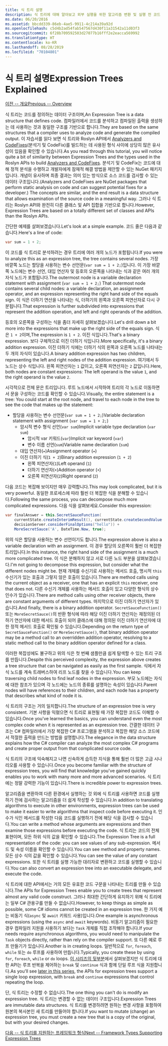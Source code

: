 ```yaml
---
title: 식 트리 설명
description: 식 트리에 대해 알아보고 외부 실행을 위한 알고리즘 변환 및 실행 전 코드 검사에 식 트리가 어떻게 유용한지 알아봅니다.
ms.date: 06/20/2016
ms.assetid: bbcdd339-86eb-4ae5-9911-4c214a39a92d
ms.openlocfilehash: c5d4b2ad54fab547567d430f11a31542a11d03f3
ms.sourcegitcommit: 6f28b709592503d27077b16fff2e2eacca569992
ms.translationtype: HT
ms.contentlocale: ko-KR
ms.lasthandoff: 08/28/2019
ms.locfileid: "70104801"
---
```

# <a name="expression-trees-explained"></a><span data-ttu-id="967de-103">식 트리 설명</span><span class="sxs-lookup"><span data-stu-id="967de-103">Expression Trees Explained</span></span>

[<span data-ttu-id="967de-104">이전 -- 개요</span><span class="sxs-lookup"><span data-stu-id="967de-104">Previous -- Overview</span></span>](expression-trees.md)

<span data-ttu-id="967de-105">식 트리는 코드를 정의하는 데이터 구조이며,</span><span class="sxs-lookup"><span data-stu-id="967de-105">An Expression Tree is a data structure that defines code.</span></span> <span data-ttu-id="967de-106">컴파일러에서 코드를 분석하고 컴파일된 출력을 생성하는 데 사용하는 것과 동일한 구조를 기반으로 합니다.</span><span class="sxs-lookup"><span data-stu-id="967de-106">They are based on the same structures that a compiler uses to analyze code and generate the compiled output.</span></span> <span data-ttu-id="967de-107">이 자습서를 읽다 보면 식 트리와 Roslyn API에서 [Analyzers and CodeFixes](https://github.com/dotnet/roslyn-analyzers)(분석기 및 CodeFix)를 빌드하는 데 사용된 형식 사이에 상당히 많은 유사성이 있음을 확인할 수 있습니다.</span><span class="sxs-lookup"><span data-stu-id="967de-107">As you read through this tutorial, you will notice quite a bit of similarity between Expression Trees and the types used in the Roslyn APIs to build [Analyzers and CodeFixes](https://github.com/dotnet/roslyn-analyzers).</span></span>
<span data-ttu-id="967de-108">분석기 및 CodeFix는 코드에 대해 정적 분석을 수행하고 개발자에게 잠재적 해결 방법을 제안할 수 있는 NuGet 패키지입니다. 개념이 유사하며 최종 결과는 의미 있는 방식으로 소스 코드를 검사할 수 있는 데이터 구조입니다.</span><span class="sxs-lookup"><span data-stu-id="967de-108">(Analyzers and CodeFixes are NuGet packages that perform static analysis on code and can suggest potential fixes for a developer.) The concepts are similar, and the end result is a data structure that allows examination of the source code in a meaningful way.</span></span> <span data-ttu-id="967de-109">그러나 식 트리는 Roslyn API와 완전히 다른 클래스 및 API 집합을 기반으로 합니다.</span><span class="sxs-lookup"><span data-stu-id="967de-109">However, Expression Trees are based on a totally different set of classes and APIs than the Roslyn APIs.</span></span>

<span data-ttu-id="967de-110">간단한 예제를 살펴보겠습니다.</span><span class="sxs-lookup"><span data-stu-id="967de-110">Let's look at a simple example.</span></span>
<span data-ttu-id="967de-111">코드 줄은 다음과 같습니다.</span><span class="sxs-lookup"><span data-stu-id="967de-111">Here's a line of code:</span></span>

```csharp
var sum = 1 + 2;
```

<span data-ttu-id="967de-112">이 코드를 식 트리로 분석하려는 경우 트리에 여러 개의 노드가 포함됩니다.</span><span class="sxs-lookup"><span data-stu-id="967de-112">If you were to analyze this as an expression tree, the tree contains several nodes.</span></span>
<span data-ttu-id="967de-113">가장 바깥쪽 노드는 할당을 사용하는 변수 선언문(`var sum = 1 + 2;`)입니다. 이 가장 바깥쪽 노드에는 변수 선언, 대입 연산자 및 등호의 오른쪽을 나타내는 식과 같은 여러 개의 자식 노드가 포함됩니다.</span><span class="sxs-lookup"><span data-stu-id="967de-113">The outermost node is a variable declaration statement with assignment (`var sum = 1 + 2;`) That outermost node contains several child nodes: a variable declaration, an assignment operator, and an expression representing the right hand side of the equals sign.</span></span> <span data-ttu-id="967de-114">이 식은 더하기 연산을 나타내는 식, 더하기의 왼쪽과 오른쪽 피연산자로 다시 구분됩니다.</span><span class="sxs-lookup"><span data-stu-id="967de-114">That expression is further subdivided into expressions that represent the addition operation, and left and right operands of the addition.</span></span>

<span data-ttu-id="967de-115">등호의 오른쪽을 구성하는 식을 좀더 자세히 살펴보겠습니다.</span><span class="sxs-lookup"><span data-stu-id="967de-115">Let's drill down a bit more into the expressions that make up the right side of the equals sign.</span></span>
<span data-ttu-id="967de-116">식은 `1 + 2`이며,</span><span class="sxs-lookup"><span data-stu-id="967de-116">The expression is `1 + 2`.</span></span> <span data-ttu-id="967de-117">이진 식입니다.</span><span class="sxs-lookup"><span data-stu-id="967de-117">That's a binary expression.</span></span> <span data-ttu-id="967de-118">보다 구체적으로 이진 더하기 식입니다.</span><span class="sxs-lookup"><span data-stu-id="967de-118">More specifically, it's a binary addition expression.</span></span> <span data-ttu-id="967de-119">이진 더하기 식에는 더하기 식의 왼쪽과 오른쪽 노드를 나타내는 두 개의 자식이 있습니다.</span><span class="sxs-lookup"><span data-stu-id="967de-119">A binary addition expression has two children, representing the left and right nodes of the addition expression.</span></span> <span data-ttu-id="967de-120">여기에서 두 노드는 상수 식입니다. 왼쪽 피연산자는 `1` 값이고, 오른쪽 피연산자는 `2` 값입니다.</span><span class="sxs-lookup"><span data-stu-id="967de-120">Here, both nodes are constant expressions: The left operand is the value `1`, and the right operand is the value `2`.</span></span>

<span data-ttu-id="967de-121">시각적으로 전체 문은 트리입니다. 루트 노드에서 시작하여 트리의 각 노드로 이동하면서 문을 구성하는 코드를 확인할 수 있습니다.</span><span class="sxs-lookup"><span data-stu-id="967de-121">Visually, the entire statement is a tree: You could start at the root node, and travel to each node in the tree to see the code that makes up the statement:</span></span>

- <span data-ttu-id="967de-122">할당을 사용하는 변수 선언문(`var sum = 1 + 2;`)</span><span class="sxs-lookup"><span data-stu-id="967de-122">Variable declaration statement with assignment (`var sum = 1 + 2;`)</span></span>
  - <span data-ttu-id="967de-123">암시적 변수 형식 선언(`var sum`)</span><span class="sxs-lookup"><span data-stu-id="967de-123">Implicit variable type declaration (`var sum`)</span></span>
    - <span data-ttu-id="967de-124">암시적 var 키워드(`var`)</span><span class="sxs-lookup"><span data-stu-id="967de-124">Implicit var keyword (`var`)</span></span>
    - <span data-ttu-id="967de-125">변수 이름 선언(`sum`)</span><span class="sxs-lookup"><span data-stu-id="967de-125">Variable name declaration (`sum`)</span></span>
  - <span data-ttu-id="967de-126">대입 연산자(`=`)</span><span class="sxs-lookup"><span data-stu-id="967de-126">Assignment operator (`=`)</span></span>
  - <span data-ttu-id="967de-127">이진 더하기 식(`1 + 2`)</span><span class="sxs-lookup"><span data-stu-id="967de-127">Binary addition expression (`1 + 2`)</span></span>
    - <span data-ttu-id="967de-128">왼쪽 피연산자(`1`)</span><span class="sxs-lookup"><span data-stu-id="967de-128">Left operand (`1`)</span></span>
    - <span data-ttu-id="967de-129">더하기 연산자(`+`)</span><span class="sxs-lookup"><span data-stu-id="967de-129">Addition operator (`+`)</span></span>
    - <span data-ttu-id="967de-130">오른쪽 피연산자(`2`)</span><span class="sxs-lookup"><span data-stu-id="967de-130">Right operand (`2`)</span></span>

<span data-ttu-id="967de-131">다음 코드는 복잡해 보이지만 매우 강력합니다.</span><span class="sxs-lookup"><span data-stu-id="967de-131">This may look complicated, but it is very powerful.</span></span> <span data-ttu-id="967de-132">동일한 프로세스에 따라 훨씬 더 복잡한 식을 분해할 수 있습니다.</span><span class="sxs-lookup"><span data-stu-id="967de-132">Following the same process, you can decompose much more complicated expressions.</span></span> <span data-ttu-id="967de-133">다음 식을 살펴보세요.</span><span class="sxs-lookup"><span data-stu-id="967de-133">Consider this expression:</span></span>

```csharp
var finalAnswer = this.SecretSauceFunction(
    currentState.createInterimResult(), currentState.createSecondValue(1, 2),
    decisionServer.considerFinalOptions("hello")) +
    MoreSecretSauce('A', DateTime.Now, true);
```

<span data-ttu-id="967de-134">위의 식은 할당을 사용하는 변수 선언이기도 합니다.</span><span class="sxs-lookup"><span data-stu-id="967de-134">The expression above is also a variable declaration with an assignment.</span></span>
<span data-ttu-id="967de-135">이 경우 할당의 오른쪽이 훨씬 더 복잡한 트리입니다.</span><span class="sxs-lookup"><span data-stu-id="967de-135">In this instance, the right hand side of the assignment is a much more complicated tree.</span></span>
<span data-ttu-id="967de-136">이 식은 분해하지 않고 서로 다른 노드 부분을 살펴보겠습니다.</span><span class="sxs-lookup"><span data-stu-id="967de-136">I'm not going to decompose this expression, but consider what the different nodes might be.</span></span> <span data-ttu-id="967de-137">현재 개체를 수신기로 사용하는 메서드 호출, 명시적 `this` 수신기가 있는 호출과 그렇지 않은 호출이 있습니다.</span><span class="sxs-lookup"><span data-stu-id="967de-137">There are method calls using the current object as a receiver, one that has an explicit `this` receiver, one that does not.</span></span> <span data-ttu-id="967de-138">다른 수신기 개체를 사용하는 메서드 호출이 있고 다양한 형식의 상수 인수가 있습니다.</span><span class="sxs-lookup"><span data-stu-id="967de-138">There are method calls using other receiver objects, there are constant arguments of different types.</span></span> <span data-ttu-id="967de-139">마지막으로 이진 더하기 연산자가 있습니다.</span><span class="sxs-lookup"><span data-stu-id="967de-139">And finally, there is a binary addition operator.</span></span> <span data-ttu-id="967de-140">`SecretSauceFunction()` 또는 `MoreSecretSauce()`의 반환 형식에 따라 해당 이진 더하기 연산자는 재정의된 더하기 연산자에 대한 메서드 호출이 되어 클래스에 대해 정의된 이진 더하기 연산자에 대한 정적 메서드 호출로 확인될 수 있습니다.</span><span class="sxs-lookup"><span data-stu-id="967de-140">Depending on the return type of `SecretSauceFunction()` or `MoreSecretSauce()`, that binary addition operator may be a method call to an overridden addition operator, resolving to a static method call to the binary addition operator defined for a class.</span></span>

<span data-ttu-id="967de-141">이러한 복잡성에도 불구하고 위의 식은 첫 번째 샘플만큼 쉽게 탐색할 수 있는 트리 구조를 만듭니다.</span><span class="sxs-lookup"><span data-stu-id="967de-141">Despite this perceived complexity, the expression above creates a tree structure that can be navigated as easily as the first sample.</span></span> <span data-ttu-id="967de-142">식에서 자식 노드를 계속 트래버스하여 리프 노드를 찾을 수 있습니다.</span><span class="sxs-lookup"><span data-stu-id="967de-142">You can keep traversing child nodes to find leaf nodes in the expression.</span></span> <span data-ttu-id="967de-143">부모 노드에는 자식에 대한 참조가 있으며 각 노드에는 노드의 종류를 설명하는 속성이 있습니다.</span><span class="sxs-lookup"><span data-stu-id="967de-143">Parent nodes will have references to their children, and each node has a property that describes what kind of node it is.</span></span>

<span data-ttu-id="967de-144">식 트리의 구조는 거의 일치합니다.</span><span class="sxs-lookup"><span data-stu-id="967de-144">The structure of an expression tree is very consistent.</span></span> <span data-ttu-id="967de-145">기본 사항을 익혔으면 식 트리로 표현될 때 가장 복잡한 코드도 이해할 수 있습니다.</span><span class="sxs-lookup"><span data-stu-id="967de-145">Once you've learned the basics, you can understand even the most complex code when it is represented as an expression tree.</span></span> <span data-ttu-id="967de-146">간결한 데이터 구조는 C# 컴파일러에서 가장 복잡한 C# 프로그램을 분석하고 복잡한 해당 소스 코드에서 적절한 출력을 만드는 방법을 설명합니다.</span><span class="sxs-lookup"><span data-stu-id="967de-146">The elegance in the data structure explains how the C# compiler can analyze the most complex C# programs and create proper output from that complicated source code.</span></span>

<span data-ttu-id="967de-147">식 트리의 구조에 익숙해지고 나면 신속하게 습득한 지식을 통해 훨씬 더 많은 고급 시나리오를 사용할 수 있습니다.</span><span class="sxs-lookup"><span data-stu-id="967de-147">Once you become familiar with the structure of expression trees, you will find that knowledge you've gained quickly enables you to work with many more and more advanced scenarios.</span></span> <span data-ttu-id="967de-148">식 트리에는 정말 강력한 기능이 있습니다.</span><span class="sxs-lookup"><span data-stu-id="967de-148">There is incredible power to expression trees.</span></span>

<span data-ttu-id="967de-149">알고리즘을 변환하여 다른 환경에서 실행하는 것 외에 식 트리를 사용하면 코드를 실행하기 전에 검사하는 알고리즘을 더 쉽게 작성할 수 있습니다.</span><span class="sxs-lookup"><span data-stu-id="967de-149">In addition to translating algorithms to execute in other environments, expression trees can be used to make it easier to write algorithms that inspect code before executing it.</span></span> <span data-ttu-id="967de-150">인수가 식인 메서드를 작성한 다음 코드를 실행하기 전에 해당 식을 검사할 수 있습니다.</span><span class="sxs-lookup"><span data-stu-id="967de-150">You can write a method whose arguments are expressions and then examine those expressions before executing the code.</span></span> <span data-ttu-id="967de-151">식 트리는 코드의 전체 표현이며, 모든 하위 식의 값을 확인할 수 있습니다.</span><span class="sxs-lookup"><span data-stu-id="967de-151">The Expression Tree is a full representation of the code: you can see values of any sub-expression.</span></span>
<span data-ttu-id="967de-152">메서드 및 속성 이름을 확인할 수 있습니다.</span><span class="sxs-lookup"><span data-stu-id="967de-152">You can see method and property names.</span></span> <span data-ttu-id="967de-153">모든 상수 식의 값을 확인할 수 있습니다.</span><span class="sxs-lookup"><span data-stu-id="967de-153">You can see the value of any constant expressions.</span></span>
<span data-ttu-id="967de-154">또한 식 트리를 실행 가능한 대리자로 변환하고 코드를 실행할 수 있습니다.</span><span class="sxs-lookup"><span data-stu-id="967de-154">You can also convert an expression tree into an executable delegate, and execute the code.</span></span>

<span data-ttu-id="967de-155">식 트리에 대한 API에서는 거의 모든 유효한 코드 구문을 나타내는 트리를 만들 수 있습니다.</span><span class="sxs-lookup"><span data-stu-id="967de-155">The APIs for Expression Trees enable you to create trees that represent almost any valid code construct.</span></span> <span data-ttu-id="967de-156">그러나 최대한 간단하게 유지하기 위해 식 트리에는 일부 C# 관용구를 만들 수 없습니다.</span><span class="sxs-lookup"><span data-stu-id="967de-156">However, to keep things as simple as possible, some C# idioms cannot be created in an expression tree.</span></span> <span data-ttu-id="967de-157">한 가지 예는 비동기 식(`async` 및 `await` 키워드 사용)입니다.</span><span class="sxs-lookup"><span data-stu-id="967de-157">One example is asynchronous expressions (using the `async` and `await` keywords).</span></span> <span data-ttu-id="967de-158">비동기 알고리즘이 필요한 경우 컴파일러 지원을 사용하기 보다는 `Task` 개체를 직접 조작해야 합니다.</span><span class="sxs-lookup"><span data-stu-id="967de-158">If your needs require asynchronous algorithms, you would need to manipulate the `Task` objects directly, rather than rely on the compiler support.</span></span> <span data-ttu-id="967de-159">또 다른 예로 루프 만들기가 있습니다.</span><span class="sxs-lookup"><span data-stu-id="967de-159">Another is in creating loops.</span></span> <span data-ttu-id="967de-160">일반적으로 `for`, `foreach`, `while` 또는 `do` 루프를 사용하여 만듭니다.</span><span class="sxs-lookup"><span data-stu-id="967de-160">Typically, you create these by using `for`, `foreach`, `while` or `do` loops.</span></span> <span data-ttu-id="967de-161">[이 시리즈의 뒷부분](expression-trees-building.md)에서 살펴보겠지만 식 트리에 대한 API는 루프 반복을 제어하는 `break` 및 `continue` 식과 함께 단일 루프 식을 지원합니다.</span><span class="sxs-lookup"><span data-stu-id="967de-161">As you'll see [later in this series](expression-trees-building.md), the APIs for expression trees support a single loop expression, with `break` and `continue` expressions that control repeating the loop.</span></span>

<span data-ttu-id="967de-162">단, 식 트리는 수정할 수 없습니다.</span><span class="sxs-lookup"><span data-stu-id="967de-162">The one thing you can't do is modify an expression tree.</span></span>  <span data-ttu-id="967de-163">식 트리는 변경할 수 없는 데이터 구조입니다.</span><span class="sxs-lookup"><span data-stu-id="967de-163">Expression Trees are immutable data structures.</span></span> <span data-ttu-id="967de-164">식 트리를 변경하려면 원하는 변경 사항을 포함하여 원본의 복사본인 새 트리를 만들어야 합니다.</span><span class="sxs-lookup"><span data-stu-id="967de-164">If you want to mutate (change) an expression tree, you must create a new tree that is a copy of the original, but with your desired changes.</span></span>

[<span data-ttu-id="967de-165">다음 -- 식 트리를 지원하는 프레임워크 형식</span><span class="sxs-lookup"><span data-stu-id="967de-165">Next -- Framework Types Supporting Expression Trees</span></span>](expression-classes.md)
